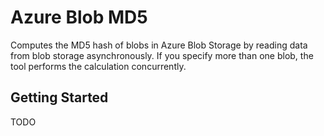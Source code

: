 # Azure Blob MD5

Computes the MD5 hash of blobs in Azure Blob Storage by reading data from blob storage asynchronously. If you specify more than one blob, the tool performs the calculation concurrently.

## Getting Started

TODO